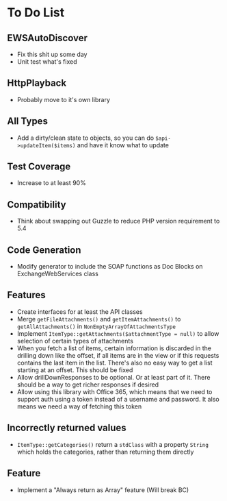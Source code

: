 # To Do List

## EWSAutoDiscover
 * Fix this shit up some day
 * Unit test what's fixed

## HttpPlayback
 * Probably move to it's own library

## All Types
 * Add a dirty/clean state to objects, so you can do `$api->updateItem($items)` and have it know what to update

## Test Coverage
 * Increase to at least 90%

## Compatibility
 * Think about swapping out Guzzle to reduce PHP version requirement to 5.4

## Code Generation
 * Modify generator to include the SOAP functions as Doc Blocks on ExchangeWebServices class

## Features
 * Create interfaces for at least the API classes
 * Merge `getFileAttachments()` and `getItemAttachments()` to `getAllAttachments()` in `NonEmptyArrayOfAttachmentsType`
 * Implement `ItemType::getAttachments($attachmentType = null)` to allow selection of certain types of attachments
 * When you fetch a list of items, certain information is discarded in the drilling down like the offset, if all items
 are in the view or if this requests contains the last item in the list. There's also no easy way to get a list starting
 at an offset. This should be fixed
 * Allow drillDownResponses to be optional. Or at least part of it. There should be a way to get richer responses if desired
 * Allow using this library with Office 365, which means that we need to support auth using a token instead of a username
 and password. It also means we need a way of fetching this token

## Incorrectly returned values
 * `ItemType::getCategories()` return a `stdClass` with a property `String` which holds the categories, rather than returning them directly

## Feature
 * Implement a "Always return as Array" feature (Will break BC)
